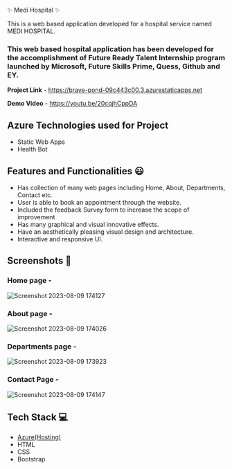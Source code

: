 ✨ Medi Hospital ✨

This is a web based application developed for a hospital service named MEDI HOSPITAL.

### This web based hospital application has been developed for the accomplishment of Future Ready Talent Internship program launched by Microsoft, Future Skills Prime, Quess, Github and EY.


**Project Link** - https://brave-pond-09c443c00.3.azurestaticapps.net


**Demo Video** -  https://youtu.be/20cqjhCppDA

## Azure Technologies used for Project

- Static Web Apps
- Health Bot

## Features and Functionalities 😃

- Has collection of many web pages including Home, About, Departments, Contact etc.
- User is able to book an appointment through the website.
- Included the feedback Survey form to increase the scope of improvement 
- Has many graphical and visual innovative effects.
- Have an aesthetically pleasing visual design and architecture.
- Interactive and responsive UI. 

## Screenshots 📸

### Home page -   

![Screenshot 2023-08-09 174127](https://github.com/BHimaja14/himafrtproject/assets/129165137/ab923ec5-b2d7-4fe9-a4bc-754db89044dd)

### About page -

![Screenshot 2023-08-09 174026](https://github.com/BHimaja14/himafrtproject/assets/129165137/8cfc05f4-5af2-4203-b409-cafb6129e6f2)

### Departments page -

![Screenshot 2023-08-09 173923](https://github.com/BHimaja14/himafrtproject/assets/129165137/f2335fcc-0d89-4783-8024-0f7b5e7edaab)

### Contact Page -

![Screenshot 2023-08-09 174147](https://github.com/BHimaja14/himafrtproject/assets/129165137/55bb9410-e8e8-411a-9f26-29d75ba2da7e)

## Tech Stack 💻

- [Azure(Hosting)](https://azure.microsoft.com/en-in/features/azure-portal/)
- HTML
- CSS
- Bootstrap
